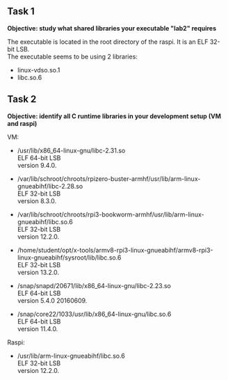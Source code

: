 ## Task 1
**Objective: study what shared libraries your executable "lab2" requires**

The executable is located in the root directory of the raspi. It is an ELF 32-bit LSB.  
The executable seems to be using 2 libraries:
- linux-vdso.so.1
- libc.so.6

## Task 2
**Objective: identify all C runtime libraries in your development setup (VM and raspi)**

VM:
- /usr/lib/x86_64-linux-gnu/libc-2.31.so  
ELF 64-bit LSB  
version 9.4.0.  

- /var/lib/schroot/chroots/rpizero-buster-armhf/usr/lib/arm-linux-gnueabihf/libc-2.28.so  
ELF 32-bit LSB  
version 8.3.0.  

- /var/lib/schroot/chroots/rpi3-bookworm-armhf/usr/lib/arm-linux-gnueabihf/libc.so.6  
ELF 32-bit LSB  
version 12.2.0.  

- /home/student/opt/x-tools/armv8-rpi3-linux-gnueabihf/armv8-rpi3-linux-gnueabihf/sysroot/lib/libc.so.6  
ELF 32-bit LSB  
version 13.2.0.  

- /snap/snapd/20671/lib/x86_64-linux-gnu/libc-2.23.so  
ELF 64-bit LSB  
version 5.4.0 20160609.  

- /snap/core22/1033/usr/lib/x86_64-linux-gnu/libc.so.6  
ELF 64-bit LSB  
version 11.4.0.  

Raspi:
- /usr/lib/arm-linux-gnueabihf/libc.so.6  
ELF 32-bit LSB  
version 12.2.0.